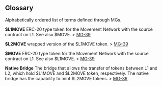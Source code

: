 ## Glossary

Alphabetically ordered list of terms defined through MGs.

**\$L1MOVE**
ERC-20 type token for the Movement Network with the source contract on L1. See also \$MOVE. > [MG-39](./MG/mg-39/README.md)

**\$L2MOVE**
wrapped version of the \$L1MOVE token. > [MG-39](./MG/mg-39/README.md)

**\$MOVE**
ERC-20 type token for the Movement Network with the source contract on L1. See also \$L1MOVE. > [MG-39](./MG/mg-39/README.md)

**Native Bridge**
The bridge that allows the transfer of tokens between L1 and L2, which hold \$L1MOVE and \$L2MOVE token, respectively. The native bridge has the capability to mint \$L2MOVE tokens. > [MG-39](./MG/mg-39/README.md)
